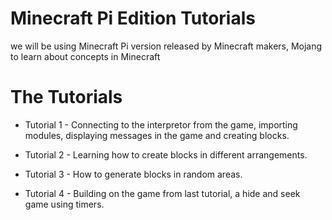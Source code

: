 Minecraft Pi Edition Tutorials
================

we will be using Minecraft Pi version released by Minecraft makers, Mojang to learn about concepts in Minecraft

The Tutorials
================
* Tutorial 1 - Connecting to the interpretor from the game, importing modules, displaying messages in the game and creating blocks.

* Tutorial 2 - Learning how to create blocks in different arrangements.

* Tutorial 3 - How to generate blocks in random areas.

* Tutorial 4 - Building on the game from last tutorial, a hide and seek game using timers.